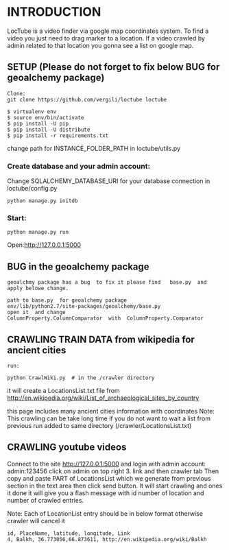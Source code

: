# INTRODUCTION

LocTube is a video finder via google map  coordinates system. 
To find a video you just need to drag marker to a location. If a video crawled by admin related to that location
you gonna see a list on google map. 



## SETUP  (Please do not forget to fix below BUG for geoalchemy package)

	Clone:
    git clone https://github.com/vergili/loctube loctube
    
    $ virtualenv env 
    $ source env/bin/activate 
    $ pip install -U pip 
    $ pip install -U distribute 
    $ pip install -r requirements.txt
    
    
change path for INSTANCE_FOLDER_PATH  in loctube/utils.py  
    
  
### Create database and your admin account:

Change SQLALCHEMY_DATABASE_URI for your database connection  in loctube/config.py

    python manage.py initdb
 
### Start: 
    
	python manage.py run

Open:http://127.0.0.1:5000  

   
## BUG in the geoalchemy package
    geoalchmy package has a bug  to fix it please find   base.py  and apply belowe change. 

    path to base.py  for geoalchemy package
    env/lib/python2.7/site-packages/geoalchemy/base.py
    open it  and change  
    ColumnProperty.ColumnComparator  with  ColumnProperty.Comparator 
    

## CRAWLING TRAIN DATA from wikipedia for ancient cities 

	run: 

	python CrawlWiki.py  # in the /crawler directory

it will create a LocationsList.txt file from 
http://en.wikipedia.org/wiki/List_of_archaeological_sites_by_country

this page includes many ancient cities information with coordinates 
Note: This crawling can be take long time if you do not want to wait a list from previous run added to same directory (/crawler/LocationsList.txt)

## CRAWLING youtube videos 

Connect to the site  http://127.0.0.1:5000  and  login with admin account:  admin:123456
click on admin on top right 3. link  and  then crawler tab 
Then copy and paste PART of LocationsList which we generate from previous section  in the text area then click send button. 
It will start crawling and ones it done  it will give you a flash message  with  id number of location and number of crawled entries.

Note: Each of LocationList  entry  should be in below format  otherwise crawler will cancel it
	
	id, PlaceName, latitude, longitude, Link 
	4, Balkh, 36.773056,66.873611, http://en.wikipedia.org/wiki/Balkh


	